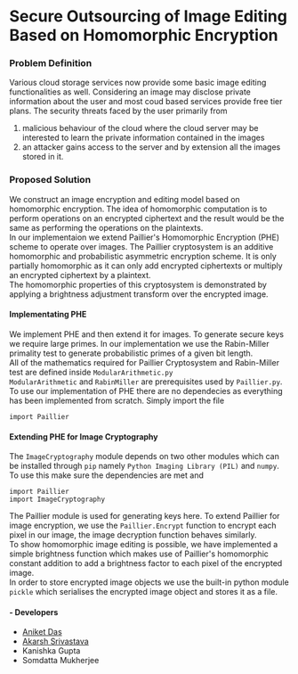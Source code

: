 # Secure Outsourcing of Image Editing Based on Homomorphic Encryption

### Problem Definition
Various cloud storage services now provide some basic image editing functionalities as well. Considering an image may disclose private information about the user and most coud based services provide free tier plans. The security threats faced by the user primarily from

1. malicious behaviour of the cloud where the cloud server may be interested to learn the private information contained in the images
2. an attacker gains access to the server and by extension all the images stored in it.

### Proposed Solution

We construct an image encryption and editing model based on homomorphic encryption. The idea of homomorphic computation is to perform operations on an encrypted ciphertext and the result would be the same as performing the operations on the plaintexts. <br/>
In our implementaion we extend Paillier's Homomorphic Encryption (PHE) scheme to operate over images. The Paillier cryptosystem is an additive homomorphic and probabilistic asymmetric encryption scheme. It is only partially homomorphic as it can only add encrypted ciphertexts or multiply an encrypted ciphertext by a plaintext. <br/>
The homomorphic properties of this cryptosystem is demonstrated by applying a brightness adjustment transform over the encrypted image.

#### Implementating PHE

We implement PHE and then extend it for images. To generate secure keys we require large primes. In our implementation we use the Rabin-Miller primality test to generate probabilistic primes of a given bit length. <br/>
All of the mathematics required for Paillier Cryptosystem and Rabin-Miller test are defined inside `ModularArithmetic.py` <br/>
`ModularArithmetic` and `RabinMiller` are prerequisites used by `Paillier.py`. <br/>
To use our implementation of PHE there are no dependecies as everything has been implemented from scratch. Simply import the file
```
import Paillier
```

#### Extending PHE for Image Cryptography

The `ImageCryptography` module depends on two other modules which can be installed through `pip` namely `Python Imaging Library (PIL)` and `numpy`. <br/>
To use this make sure the dependencies are met and <br/>
```
import Paillier
import ImageCryptography
```
 The Paillier module is used for generating keys here.
To extend Paillier for image encryption, we use the `Paillier.Encrypt` function to encrypt each pixel in our image, the image decryption function behaves similarly. <br/>
To show homomorphic image editing is possible, we have implemented a simple brightness function which makes use of Paillier's homomorphic constant addition to add a brightness factor to each pixel of the encrypted image. <br/>
In order to store encrypted image objects we use the built-in python module `pickle` which serialises the encrypted image object and stores it as a file.

#### - Developers
* [Aniket Das](https://github.com/chronarchitect)
* [Akarsh Srivastava](https://github.com/heisenberg42) 
* Kanishka Gupta
* Somdatta Mukherjee
